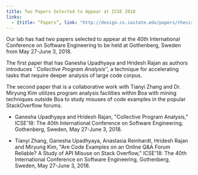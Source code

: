 ```yaml
---
title: Two Papers Selected to Appear at ICSE 2018
links:
  - {title: “Papers”, link: "http://design.cs.iastate.edu/papers/thesis/UpadhyayaPhDThesis.html" }
---
```


Our lab has had two papers selected to appear at the 40th International Conference on 
Software Engineering to be held at Gothenberg, Sweden from May 27-June 3, 2018.

The first paper that has Ganesha Upadhyaya and Hridesh Rajan as authors introduces
``<EM>Collective Program Analysis</EM>’’, a technique for accelerating tasks that 
require deeper analysis of large code corpus. 

The second paper that is a collaborative work with Tianyi Zhang and Dr. Miryung Kim 
utilizes program analysis facilities within Boa with mining techniques outside Boa 
to study misuses of code examples in the popular StackOverflow forums. 
  
* Ganesha Upadhyaya and Hridesh Rajan, "Collective Program Analysis," ICSE'18: The 40th International Conference on Software Engineering, Gothenberg, Sweden, May 27-June 3, 2018.

* Tianyi Zhang, Ganesha Upadhyaya, Anastasia Reinhardt, Hridesh Rajan and Miryung Kim, "Are Code Examples on an Online Q&A Forum Reliable? A Study of API Misuse on Stack Overflow," ICSE'18: The 40th International Conference on Software Engineering, Gothenberg, Sweden, May 27-June 3, 2018.
